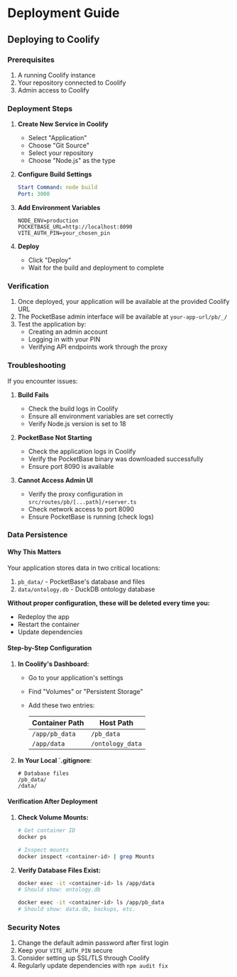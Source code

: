 # Deployment Guide

## Deploying to Coolify

### Prerequisites

1. A running Coolify instance
2. Your repository connected to Coolify
3. Admin access to Coolify

### Deployment Steps

1. **Create New Service in Coolify**
   - Select "Application"
   - Choose "Git Source"
   - Select your repository
   - Choose "Node.js" as the type

2. **Configure Build Settings**
   ```yaml
   Start Command: node build
   Port: 3000
   ```

3. **Add Environment Variables**
   ```env
   NODE_ENV=production
   POCKETBASE_URL=http://localhost:8090
   VITE_AUTH_PIN=your_chosen_pin
   ```

4. **Deploy**
   - Click "Deploy"
   - Wait for the build and deployment to complete

### Verification

1. Once deployed, your application will be available at the provided Coolify URL
2. The PocketBase admin interface will be available at `your-app-url/pb/_/`
3. Test the application by:
   - Creating an admin account
   - Logging in with your PIN
   - Verifying API endpoints work through the proxy

### Troubleshooting

If you encounter issues:

1. **Build Fails**
   - Check the build logs in Coolify
   - Ensure all environment variables are set correctly
   - Verify Node.js version is set to 18

2. **PocketBase Not Starting**
   - Check the application logs in Coolify
   - Verify the PocketBase binary was downloaded successfully
   - Ensure port 8090 is available

3. **Cannot Access Admin UI**
   - Verify the proxy configuration in `src/routes/pb/[...path]/+server.ts`
   - Check network access to port 8090
   - Ensure PocketBase is running (check logs)

### Data Persistence

#### Why This Matters
Your application stores data in two critical locations:
1. `pb_data/` - PocketBase's database and files
2. `data/ontology.db` - DuckDB ontology database

**Without proper configuration, these will be deleted every time you:**
- Redeploy the app
- Restart the container
- Update dependencies

#### Step-by-Step Configuration
1. **In Coolify's Dashboard:**
   - Go to your application's settings
   - Find "Volumes" or "Persistent Storage"
   - Add these two entries:
   
     | Container Path      | Host Path              |
     |---------------------|------------------------|
     | `/app/pb_data`     | `/pb_data`             |
     | `/app/data`         | `/ontology_data`       |

2. **In Your Local `.gitignore**:
   ```gitignore
   # Database files
   /pb_data/
   /data/
   ```

#### Verification After Deployment
1. **Check Volume Mounts:**
   ```bash
   # Get container ID
   docker ps

   # Inspect mounts
   docker inspect <container-id> | grep Mounts
   ```

2. **Verify Database Files Exist:**
   ```bash
   docker exec -it <container-id> ls /app/data
   # Should show: ontology.db

   docker exec -it <container-id> ls /app/pb_data
   # Should show: data.db, backups, etc.
   ```

### Security Notes

1. Change the default admin password after first login
2. Keep your `VITE_AUTH_PIN` secure
3. Consider setting up SSL/TLS through Coolify
4. Regularly update dependencies with `npm audit fix`
